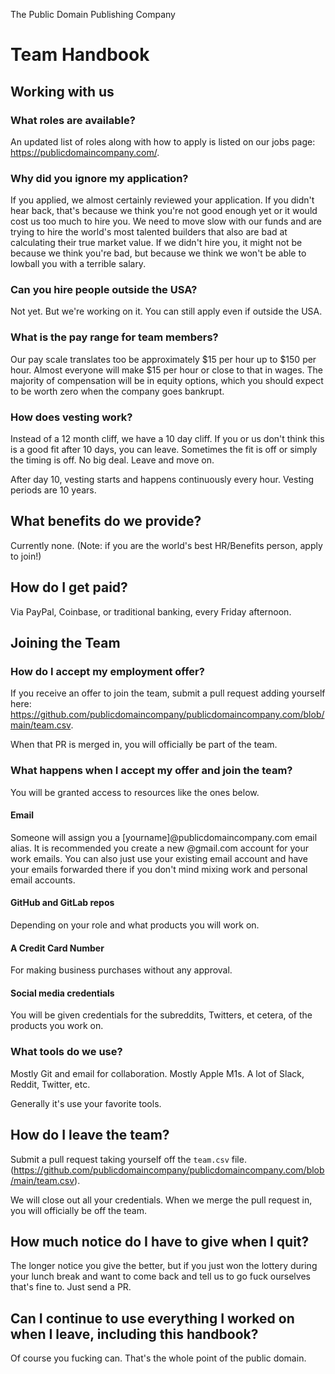 The Public Domain Publishing Company

# Team Handbook

## Working with us

### What roles are available?

An updated list of roles along with how to apply is listed
on our jobs page:
https://publicdomaincompany.com/.

### Why did you ignore my application?

If you applied, we almost certainly reviewed your
application. If you didn't hear back, that's because we
think you're not good enough yet or it would cost us too
much to hire you. We need to move slow with our funds and
are trying to hire the world's most talented builders that
also are bad at calculating their true market value. If we
didn't hire you, it might not be because we think you're
bad, but because we think we won't be able to lowball you
with a terrible salary.

### Can you hire people outside the USA?

Not yet. But we're working on it. You can still apply even
if outside the USA.

### What is the pay range for team members?

Our pay scale translates too be approximately $15 per
hour up to $150 per hour. Almost everyone will make $15 per
hour or close to that in wages. The majority of compensation
will be in equity options, which you should expect to be
worth zero when the company goes bankrupt.

### How does vesting work?

Instead of a 12 month cliff, we have a 10 day cliff. If
you or us don't think this is a good fit after 10 days, you
can leave. Sometimes the fit is off or simply the timing is
off. No big deal. Leave and move on.

After day 10, vesting starts and happens continuously every
hour. Vesting periods are 10 years.

## What benefits do we provide?

Currently none. (Note: if you are the world's best
HR/Benefits person, apply to join!)

## How do I get paid?

Via PayPal, Coinbase, or traditional banking, every Friday
afternoon.

## Joining the Team

### How do I accept my employment offer?

If you receive an offer to join the team, submit a pull
request adding yourself here:
https://github.com/publicdomaincompany/publicdomaincompany.com/blob/main/team.csv.

When that PR is merged in, you will officially be part of
the team.

### What happens when I accept my offer and join the team?

You will be granted access to resources like the ones below.

#### Email

Someone will assign you a [yourname]@publicdomaincompany.com
email alias. It is recommended you create a new @gmail.com
account for your work emails. You can also just use your
existing email account and have your emails forwarded there
if you don't mind mixing work and personal email accounts.

#### GitHub and GitLab repos

Depending on your role and what products you will work on.

#### A Credit Card Number

For making business purchases without any approval.

#### Social media credentials

You will be given credentials for the subreddits, Twitters,
et cetera, of the products you work on.

### What tools do we use?

Mostly Git and email for collaboration. Mostly Apple M1s. A
lot of Slack, Reddit, Twitter, etc.

Generally it's use your favorite tools.

## How do I leave the team?

Submit a pull request taking yourself off the `team.csv`
file. 
(https://github.com/publicdomaincompany/publicdomaincompany.com/blob/main/team.csv).

We will close out all your credentials. When we merge the
pull request in, you will officially be off the team.

## How much notice do I have to give when I quit?

The longer notice you give the better, but if you just won
the lottery during your lunch break and want to come back
and tell us to go fuck ourselves that's fine to. Just send a
PR.

## Can I continue to use everything I worked on when I leave, including this handbook?

Of course you fucking can. That's the whole point of the
public domain.

